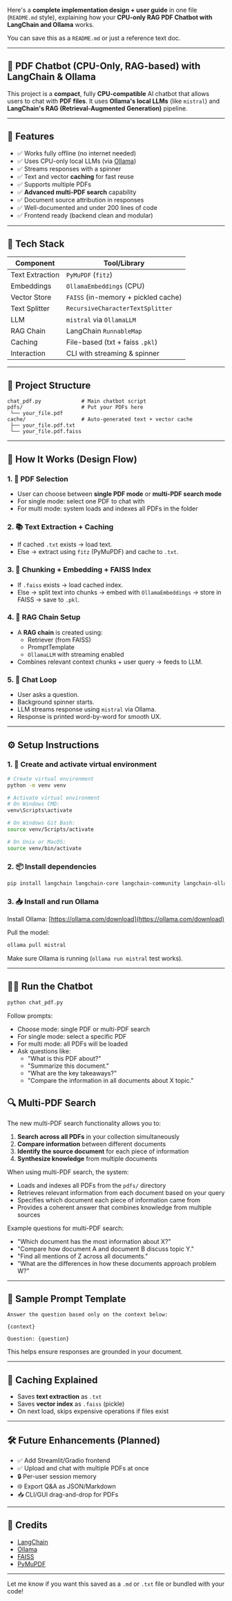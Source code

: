 Here's a **complete implementation design + user guide** in one file (`README.md` style), explaining how your **CPU-only RAG PDF Chatbot with LangChain and Ollama** works.

You can save this as a `README.md` or just a reference text doc.

---

## 🤖 PDF Chatbot (CPU-Only, RAG-based) with LangChain & Ollama

This project is a **compact**, fully **CPU-compatible** AI chatbot that allows users to chat with **PDF files**. It uses **Ollama's local LLMs** (like `mistral`) and **LangChain's RAG (Retrieval-Augmented Generation)** pipeline.

---

## 📌 Features

- ✅ Works fully offline (no internet needed)
- ✅ Uses CPU-only local LLMs (via [Ollama](https://ollama.com/))
- ✅ Streams responses with a spinner
- ✅ Text and vector **caching** for fast reuse
- ✅ Supports multiple PDFs
- ✅ **Advanced multi-PDF search** capability
- ✅ Document source attribution in responses
- ✅ Well-documented and under 200 lines of code
- ✅ Frontend ready (backend clean and modular)

---

## 🧰 Tech Stack

| Component      | Tool/Library            |
|----------------|-------------------------|
| Text Extraction | `PyMuPDF` (`fitz`)      |
| Embeddings      | `OllamaEmbeddings` (CPU)|
| Vector Store    | `FAISS` (in-memory + pickled cache) |
| Text Splitter   | `RecursiveCharacterTextSplitter` |
| LLM             | `mistral` via `OllamaLLM` |
| RAG Chain       | LangChain `RunnableMap` |
| Caching         | File-based (txt + faiss `.pkl`) |
| Interaction     | CLI with streaming & spinner |

---

## 📁 Project Structure

```
chat_pdf.py             # Main chatbot script
pdfs/                   # Put your PDFs here
 └── your_file.pdf
cache/                  # Auto-generated text + vector cache
 ├── your_file.pdf.txt
 └── your_file.pdf.faiss
```

---

## 🚀 How It Works (Design Flow)

### 1. 📄 PDF Selection
- User can choose between **single PDF mode** or **multi-PDF search mode**
- For single mode: select one PDF to chat with
- For multi mode: system loads and indexes all PDFs in the folder
  
### 2. 📚 Text Extraction + Caching
- If cached `.txt` exists → load text.
- Else → extract using `fitz` (PyMuPDF) and cache to `.txt`.

### 3. 🧠 Chunking + Embedding + FAISS Index
- If `.faiss` exists → load cached index.
- Else → split text into chunks → embed with `OllamaEmbeddings` → store in FAISS → save to `.pkl`.

### 4. 🔄 RAG Chain Setup
- A **RAG chain** is created using:
  - Retriever (from FAISS)
  - PromptTemplate
  - `OllamaLLM` with streaming enabled
- Combines relevant context chunks + user query → feeds to LLM.

### 5. 💬 Chat Loop
- User asks a question.
- Background spinner starts.
- LLM streams response using `mistral` via Ollama.
- Response is printed word-by-word for smooth UX.

---

## ⚙️ Setup Instructions

### 1. 🐍 Create and activate virtual environment

```bash
# Create virtual environment
python -m venv venv

# Activate virtual environment
# On Windows CMD:
venv\Scripts\activate

# On Windows Git Bash:
source venv/Scripts/activate

# On Unix or MacOS:
source venv/bin/activate
```

### 2. 📦 Install dependencies

```bash
pip install langchain langchain-core langchain-community langchain-ollama langchain-text-splitters pymupdf faiss-cpu
```

### 3. 📥 Install and run Ollama

Install Ollama: [https://ollama.com/download](https://ollama.com/download)

Pull the model:

```bash
ollama pull mistral
```

Make sure Ollama is running (`ollama run mistral` test works).

---

## 🧑‍💻 Run the Chatbot

```bash
python chat_pdf.py
```

Follow prompts:
- Choose mode: single PDF or multi-PDF search
- For single mode: select a specific PDF
- For multi mode: all PDFs will be loaded
- Ask questions like:
  - "What is this PDF about?"
  - "Summarize this document."
  - "What are the key takeaways?"
  - "Compare the information in all documents about X topic."

## 🔍 Multi-PDF Search

The new multi-PDF search functionality allows you to:

1. **Search across all PDFs** in your collection simultaneously
2. **Compare information** between different documents
3. **Identify the source document** for each piece of information
4. **Synthesize knowledge** from multiple documents

When using multi-PDF search, the system:
- Loads and indexes all PDFs from the `pdfs/` directory
- Retrieves relevant information from each document based on your query
- Specifies which document each piece of information came from
- Provides a coherent answer that combines knowledge from multiple sources

Example questions for multi-PDF search:
- "Which document has the most information about X?"
- "Compare how document A and document B discuss topic Y."
- "Find all mentions of Z across all documents."
- "What are the differences in how these documents approach problem W?"

---

## 🧠 Sample Prompt Template

```text
Answer the question based only on the context below:

{context}

Question: {question}
```

This helps ensure responses are grounded in your document.

---

## 🔁 Caching Explained

- Saves **text extraction** as `.txt`
- Saves **vector index** as `.faiss` (pickle)
- On next load, skips expensive operations if files exist

---

## 🛠️ Future Enhancements (Planned)

- ✅ Add Streamlit/Gradio frontend
- ✅ Upload and chat with multiple PDFs at once
- 🔒 Per-user session memory
- 🌐 Export Q&A as JSON/Markdown
- 📥 CLI/GUI drag-and-drop for PDFs

---

## 🤝 Credits

- [LangChain](https://www.langchain.com/)
- [Ollama](https://www.ollama.com/)
- [FAISS](https://github.com/facebookresearch/faiss)
- [PyMuPDF](https://pymupdf.readthedocs.io/)

---

Let me know if you want this saved as a `.md` or `.txt` file or bundled with your code!